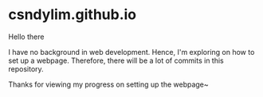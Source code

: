 # csndylim.github.io

Hello there

I have no background in web development.
Hence, I'm exploring on how to set up a webpage. 
Therefore, there will be a lot of commits in this repository.

Thanks for viewing my progress on setting up the webpage~
